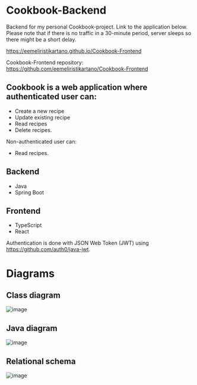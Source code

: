 # Cookbook-Backend
Backend for my personal Cookbook-project. Link to the application below. Please note that if there is no traffic in a 30-minute period, server sleeps so there might be a short delay.

https://eemeliristikartano.github.io/Cookbook-Frontend

Cookbook-Frontend repository: https://github.com/eemeliristikartano/Cookbook-Frontend

 ## Cookbook is a web application where authenticated user can:
 - Create a new recipe
 - Update existing recipe
 - Read recipes
 - Delete recipes.

Non-authenticated user can:
 - Read recipes.
 
## Backend
- Java
- Spring Boot

## Frontend
 - TypeScript
 - React
 
Authentication is done with JSON Web Token (JWT) using https://github.com/auth0/java-jwt.

# Diagrams

## Class diagram

![image](https://user-images.githubusercontent.com/92360393/210605316-e1d4251f-23fc-44b4-897a-32ba3aab9ef5.png)

## Java diagram
![image](https://user-images.githubusercontent.com/92360393/210605629-10be7dec-6438-497d-bec4-eb581c6826f3.png)

## Relational schema
![image](https://user-images.githubusercontent.com/92360393/210605852-55853a18-9ecd-466c-9df6-bc9d02e280e9.png)

